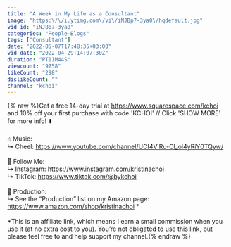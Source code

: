 ```yaml
---
title: "A Week in My Life as a Consultant"
image: "https:\/\/i.ytimg.com\/vi\/iNJBp7-3ya0\/hqdefault.jpg"
vid_id: "iNJBp7-3ya0"
categories: "People-Blogs"
tags: ["Consultant"]
date: "2022-05-07T17:48:35+03:00"
vid_date: "2022-04-29T14:07:30Z"
duration: "PT11M44S"
viewcount: "9758"
likeCount: "298"
dislikeCount: ""
channel: "kchoi"
---
```

{% raw %}Get a free 14-day trial at <a rel="nofollow" target="blank" href="https://www.squarespace.com/kchoi">https://www.squarespace.com/kchoi</a> and 10% off your first purchase with code 'KCHOI' // Click 'SHOW MORE' for more info! ⬇️<br /><br />🎶 Music:<br />↳ Cheel: <a rel="nofollow" target="blank" href="https://www.youtube.com/channel/UCI4VlRu-Cl_ol4yRiY0TQyw/">https://www.youtube.com/channel/UCI4VlRu-Cl_ol4yRiY0TQyw/</a><br /><br />📱 Follow Me:<br />↳ Instagram: <a rel="nofollow" target="blank" href="https://www.instagram.com/kristinachoi">https://www.instagram.com/kristinachoi</a><br />↳ TikTok: <a rel="nofollow" target="blank" href="https://www.tiktok.com/@bykchoi">https://www.tiktok.com/@bykchoi</a><br /><br />🎥 Production:<br />↳ See the “Production” list on my Amazon page: <a rel="nofollow" target="blank" href="https://www.amazon.com/shop/kristinachoi">https://www.amazon.com/shop/kristinachoi</a> *<br /><br />*This is an affiliate link, which means I earn a small commission when you use it (at no extra cost to you). You’re not obligated to use this link, but please feel free to and help support my channel.{% endraw %}
